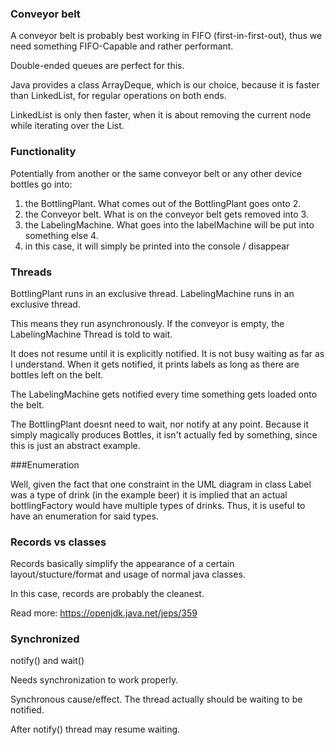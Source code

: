 ### Conveyor belt
A conveyor belt is probably best working in FIFO (first-in-first-out),
thus we need something FIFO-Capable and rather performant.

Double-ended queues are perfect for this.

Java provides a class ArrayDeque, which is our choice, because it is faster than 
LinkedList, for regular operations on both ends.

LinkedList is only then faster, when it is about removing the current node while iterating over the List.

### Functionality
Potentially from another or the same conveyor belt or any other device bottles go into:
1. the BottlingPlant. What comes out of the BottlingPlant goes onto 2.
2. the Conveyor belt. What is on the conveyor belt gets removed into 3.
3. the LabelingMachine. What goes into the labelMachine will be put into something else 4.
4. in this case, it will simply be printed into the console / disappear


### Threads

BottlingPlant runs in an exclusive thread.
LabelingMachine runs in an exclusive thread.

This means they run asynchronously.
If the conveyor is empty, the LabelingMachine Thread is told to wait.

It does not resume until it is explicitly notified. It is not busy waiting as far as I understand.
When it gets notified, it prints labels as long as there are bottles left on the belt.

The LabelingMachine gets notified every time something gets loaded onto the belt.

The BottlingPlant doesnt need to wait, nor notify at any point. Because it simply magically produces Bottles,
it isn't actually fed by something, since this is just an abstract example.

###Enumeration

Well, given the fact that one constraint in the UML diagram in class Label was a type of drink (in the example
beer) it is implied that an actual bottlingFactory would have multiple types of drinks.
Thus, it is useful to have an enumeration for said types.

### Records vs classes

Records basically simplify the appearance of a certain layout/stucture/format and usage of
normal java classes.

In this case, records are probably the cleanest.

Read more: https://openjdk.java.net/jeps/359

### Synchronized

notify() and wait()

Needs synchronization to work properly.

Synchronous cause/effect. The thread actually should be waiting to be notified.

After notify() thread may resume waiting. 

